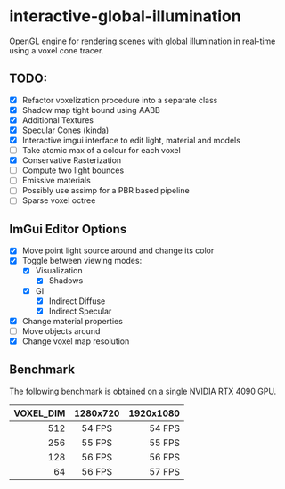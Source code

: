 # interactive-global-illumination
OpenGL engine for rendering scenes with global illumination in real-time using a voxel cone tracer.

## TODO:
- [x] Refactor voxelization procedure into a separate class
- [x] Shadow map tight bound using AABB
- [x] Additional Textures
- [x] Specular Cones (kinda)
- [x] Interactive imgui interface to edit light, material and models
- [ ] Take atomic max of a colour for each voxel
- [x] Conservative Rasterization
- [ ] Compute two light bounces
- [ ] Emissive materials
- [ ] Possibly use assimp for a PBR based pipeline
- [ ] Sparse voxel octree

## ImGui Editor Options

- [x] Move point light source around and change its color
- [x] Toggle between viewing modes:
    - [x] Visualization
        - [x] Shadows
    - [x] GI
        - [x] Indirect Diffuse
        - [x] Indirect Specular
- [x] Change material properties
- [ ] Move objects around
- [x] Change voxel map resolution

## Benchmark

The following benchmark is obtained on a single NVIDIA RTX 4090 GPU.

| VOXEL_DIM | 1280x720 | 1920x1080 |
|    ---:   |   :---:  |    ---:   |
|     512   |  54 FPS  |   54 FPS  |
|     256   |  55 FPS  |   55 FPS  |
|     128   |  56 FPS  |   56 FPS  |
|      64   |  56 FPS  |   57 FPS  |

